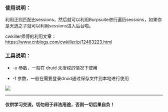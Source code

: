 ### 使用说明：

利用正则匹配出sessions，然后就可以利用Burpsuite进行遍历sessions，如果你是天选之子就可以利用sessions进入后台啦。

cwkiller师傅的利用文章：https://www.cnblogs.com/cwkiller/p/12483223.html



### 工具说明：

- -u 参数，一般在 druid 未授权的情况下使用

- -f  参数，一般在需要登录druid通过保存文件到本地进行使用


![](https://raw.githubusercontent.com/yuyan-sec/druid_sessions/main/1.png)

----

#### 仅供学习交流，切勿用于非法用途，否则一切后果自负！
